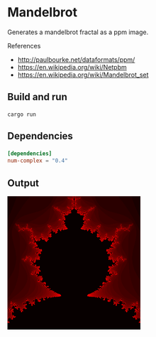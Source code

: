 # Mandelbrot

Generates a mandelbrot fractal as a ppm image.

References
- <http://paulbourke.net/dataformats/ppm/>
- <https://en.wikipedia.org/wiki/Netpbm>
- <https://en.wikipedia.org/wiki/Mandelbrot_set>

## Build and run

```cargo
cargo run
```

## Dependencies

```toml
[dependencies]
num-complex = "0.4"
```

## Output

![Mandelbrot](mandelbrot.png)
